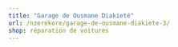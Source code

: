 ```yaml
---
title: "Garage de Ousmane Diakieté"
url: /nzerekore/garage-de-ousmane-diakiete-3/
shop: réparation de voitures
---
```


